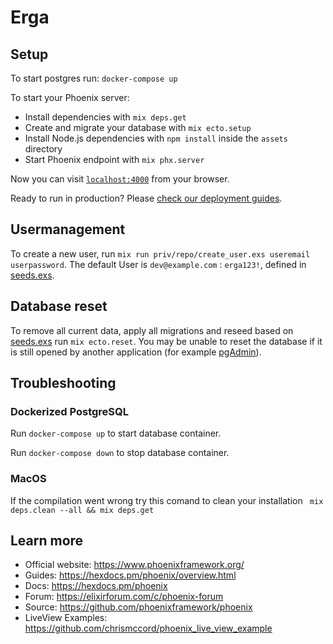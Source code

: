 # Erga

## Setup

To start postgres run:
`docker-compose up`

To start your Phoenix server:

  * Install dependencies with `mix deps.get`
  * Create and migrate your database with `mix ecto.setup`
  * Install Node.js dependencies with `npm install` inside the `assets` directory
  * Start Phoenix endpoint with `mix phx.server`

Now you can visit [`localhost:4000`](http://localhost:4000) from your browser.

Ready to run in production? Please [check our deployment guides](DEPLOYMENT.md).

## Usermanagement
To create a new user, run `mix run priv/repo/create_user.exs useremail userpassword`. The default User is `dev@example.com` : `erga123!`, defined in [seeds.exs](priv/repo/seeds.exs).

## Database reset
To remove all current data, apply all migrations and reseed based on [seeds.exs](priv/repo/seeds.exs) run `mix ecto.reset`. You may be unable to reset the database if it is still opened by another application (for example [pgAdmin](https://www.pgadmin.org)).

## Troubleshooting

### Dockerized PostgreSQL 

Run `docker-compose up` to start database container.

Run `docker-compose down` to stop database container.

### MacOS

If the compilation went wrong try this comand to clean your installation ` mix deps.clean --all && mix deps.get`

## Learn more

  * Official website: https://www.phoenixframework.org/
  * Guides: https://hexdocs.pm/phoenix/overview.html
  * Docs: https://hexdocs.pm/phoenix
  * Forum: https://elixirforum.com/c/phoenix-forum
  * Source: https://github.com/phoenixframework/phoenix
  * LiveView Examples: https://github.com/chrismccord/phoenix_live_view_example
